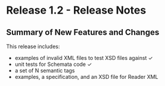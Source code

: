 # Release 1.2 - Release Notes

## Summary of New Features and Changes

This release includes:

- examples of invalid XML files to test XSD files against ✓
- unit tests for Schemata code ✓
- a set of N semantic tags
- examples, a specification, and an XSD file for Reader XML